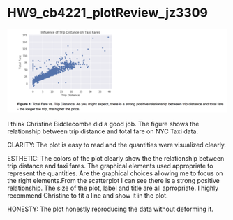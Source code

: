 # HW9_cb4221_plotReview_jz3309
![image](https://github.com/jz3309/PUI2018_jz3309/blob/master/HW9_jz3309/cb4221_plot.png)

I think Christine Biddlecombe did a good job. The figure shows the relationship between trip distance and total fare on NYC Taxi data.

CLARITY: The plot is easy to read and the quantities were visualized clearly.

ESTHETIC: The colors of the plot clearly show the the relationship between trip distance and taxi fares. The graphical elements used appropriate to represent the quantities. Are the graphical choices allowing me to focus on the right elements.From the scatterplot I can see there is a strong positive relationship. The size of the plot, label and title are all aprropriate. I highly recommend Christine to fit a line and show it in the plot.

HONESTY: The plot honestly reproducing the data without deforming it.

